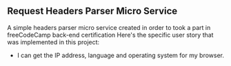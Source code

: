 ## Request Headers Parser Micro Service

A simple headers parser micro service created in order to took a part in freeCodeCamp back-end certification
Here's the specific user story that was implemented in this project:
* I can get the IP address, language and operating system for my browser.

